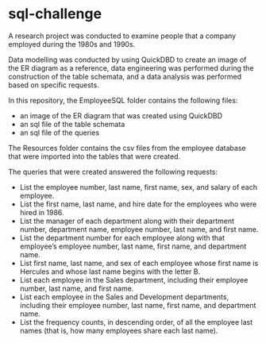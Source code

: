 # sql-challenge

A research project was conducted to examine people that a company employed during the 1980s and 1990s. 

Data modelling was conducted by using QuickDBD to create an image of the ER diagram as a reference, data engineering was performed during the construction of the table schemata, and a data analysis was performed based on specific requests.  

In this repository, the EmployeeSQL folder contains the following files:
- an image of the ER diagram that was created using QuickDBD
- an sql file of the table schemata
- an sql file of the queries

The Resources folder contains the csv files from the employee database that were imported into the tables that were created.

The queries that were created answered the following requests:
- List the employee number, last name, first name, sex, and salary of each employee.
- List the first name, last name, and hire date for the employees who were hired in 1986.
- List the manager of each department along with their department number, department name, employee number, last name, and first name.
- List the department number for each employee along with that employee’s employee number, last name, first name, and department name.
- List first name, last name, and sex of each employee whose first name is Hercules and whose last name begins with the letter B.
- List each employee in the Sales department, including their employee number, last name, and first name.
- List each employee in the Sales and Development departments, including their employee number, last name, first name, and department name.
- List the frequency counts, in descending order, of all the employee last names (that is, how many employees share each last name).
